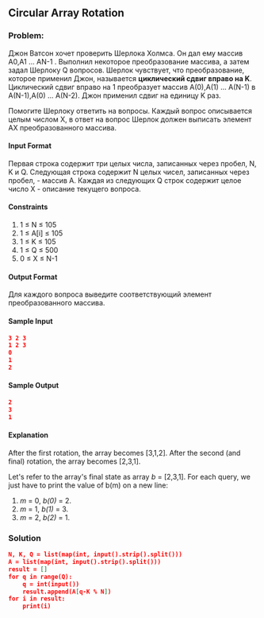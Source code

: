 ## Circular Array Rotation

### Problem:
Джон Ватсон хочет проверить Шерлока Холмса. Он дал ему массив A0,A1 ... AN-1 . 
Выполнил некоторое преобразование массива, а затем задал Шерлоку Q вопросов. 
Шерлок чувствует, что преобразование, которое применил Джон, называется **циклический сдвиг вправо на K**. 
Циклический сдвиг вправо на 1 преобразует массив A(0),A(1) ... A(N-1) в A(N-1),A(0) ... A(N-2). Джон применил сдвиг на единицу K раз.

Помогите Шерлоку ответить на вопросы. 
Каждый вопрос описывается целым числом X, в ответ на вопрос Шерлок должен выписать элемент AX преобразованного массива.
#### Input Format
Первая строка содержит три целых числа, записанных через пробел, N, K и Q. 
Следующая строка содержит N целых чисел, записанных через пробел, - массив A. 
Каждая из следующих Q строк содержит целое число X - описание текущего вопроса.
#### Constraints 
  1. 1 ≤ N ≤ 105 
  2. 1 ≤ A[i] ≤ 105 
  3. 1 ≤ K ≤ 105 
  4. 1 ≤ Q ≤ 500 
  5. 0 ≤ X ≤ N-1
#### Output Format
Для каждого вопроса выведите соответствующий элемент преобразованного массива.
#### Sample Input
```json
3 2 3
1 2 3
0
1
2
```
#### Sample Output
```json
2
3
1
```
#### Explanation
After the first rotation, the array becomes [3,1,2]. 
After the second (and final) rotation, the array becomes [2,3,1].

Let's refer to the array's final state as array *b* = [2,3,1]. For each query, we just have to print the value of b(m) on a new line:
  1. *m* = 0, *b(0)* = 2.
  2. *m* = 1, *b(1)* = 3.
  3. *m* = 2, *b(2)* = 1.
### Solution 
```json
N, K, Q = list(map(int, input().strip().split()))
A = list(map(int, input().strip().split()))
result = []
for q in range(Q):
    q = int(input())
    result.append(A[q-K % N])
for i in result:
    print(i)

```
